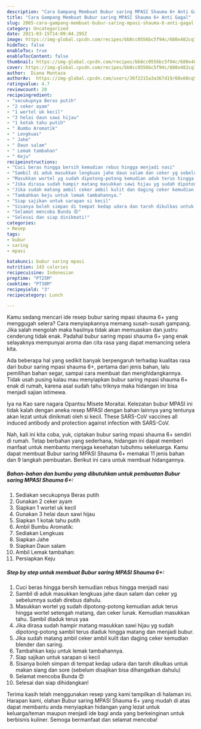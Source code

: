 ```yaml
---
description: "Cara Gampang Membuat Bubur saring MPASI Shauma 6+ Anti Gagal"
title: "Cara Gampang Membuat Bubur saring MPASI Shauma 6+ Anti Gagal"
slug: 2065-cara-gampang-membuat-bubur-saring-mpasi-shauma-6-anti-gagal
category: Uncategorized
date: 2021-03-15T14:09:04.295Z
image: https://img-global.cpcdn.com/recipes/bb8cc0556bc5f94c/680x482cq70/bubur-saring-mpasi-shauma-6-foto-resep-utama.jpg
hideToc: false
enableToc: true
enableTocContent: false
thumbnail: https://img-global.cpcdn.com/recipes/bb8cc0556bc5f94c/680x482cq70/bubur-saring-mpasi-shauma-6-foto-resep-utama.jpg
cover: https://img-global.cpcdn.com/recipes/bb8cc0556bc5f94c/680x482cq70/bubur-saring-mpasi-shauma-6-foto-resep-utama.jpg
author:  Diana Muntaza
authorAv:  https://img-global.cpcdn.com/users/36f2215a3a367d19/60x60cq50/avatar.jpg
ratingvalue: 4.7
reviewcount: 20
recipeingredient:
- "secukupnya Beras putih"
- "2 ceker ayam"
- "1 wortel uk kecil"
- "3 helai daun sawi hijau"
- "1 kotak tahu putih"
- " Bumbu Aromatik"
- " Lengkuas"
- " Jahe"
- " Daun salam"
- " Lemak tambahan"
- " Keju"
recipeinstructions:
- "Cuci beras hingga bersih kemudian rebus hingga menjadi nasi"
- "Sambil di aduk masukkan lengkuas jahe daun salam dan ceker yg sebelumnya sudah direbus dahulu."
- "Masukkan wortel yg sudah dipotong-potong kemudian aduk terus hingga wortel setengah matang, dan ceker lunak. Kemudian masukkan tahu. Sambil diaduk terus yaa"
- "Jika dirasa sudah hampir matang masukkan sawi hijau yg sudah dipotong-potong sambil terus diaduk hingga matang dan menjadi bubur."
- "Jika sudah matang ambil ceker ambil kulit dan daging ceker kemudian blender dan saring."
- "Tambahkan keju untuk lemak tambahannya."
- "Siap sajikan untuk sarapan si kecil"
- "Sisanya boleh simpan di tempat kedap udara dan taroh dikulkas untuk makan siang dan sore (sebelum disajikan bisa dihangatkan dahulu)"
- "Selamat mencoba Bunda 😍"
- "Selesai dan siap dinikmati!"
categories:
- Resep
tags:
- bubur
- saring
- mpasi

katakunci: bubur saring mpasi 
nutrition: 143 calories
recipecuisine: Indonesian
preptime: "PT25M"
cooktime: "PT38M"
recipeyield: "3"
recipecategory: Lunch

---
```



Kamu sedang mencari ide resep bubur saring mpasi shauma 6+ yang menggugah selera? Cara menyiapkannya memang susah-susah gampang. Jika salah mengolah maka hasilnya tidak akan memuaskan dan justru cenderung tidak enak. Padahal bubur saring mpasi shauma 6+ yang enak selayaknya mempunyai aroma dan cita rasa yang dapat memancing selera kita.


Ada beberapa hal yang sedikit banyak berpengaruh terhadap kualitas rasa dari bubur saring mpasi shauma 6+, pertama dari jenis bahan, lalu pemilihan bahan segar, sampai cara membuat dan menghidangkannya. Tidak usah pusing kalau mau menyiapkan bubur saring mpasi shauma 6+ enak di rumah, karena asal sudah tahu triknya maka hidangan ini bisa menjadi sajian istimewa.

Iya na Kao sare nagara Opantsu Misete Moraitai. Kelezatan bubur MPASI ini tidak kalah dengan aneka resep MPASI dengan bahan lainnya yang tentunya akan lezat untuk dinikmati oleh si kecil. These SARS-CoV vaccines all induced antibody and protection against infection with SARS-CoV.


Nah, kali ini kita coba, yuk, ciptakan bubur saring mpasi shauma 6+ sendiri di rumah. Tetap berbahan yang sederhana, hidangan ini dapat memberi manfaat untuk membantu menjaga kesehatan tubuhmu sekeluarga. Kamu dapat membuat Bubur saring MPASI Shauma 6+ memakai 11 jenis bahan dan 9 langkah pembuatan. Berikut ini cara untuk membuat hidangannya.

<!--inarticleads1-->

##### Bahan-bahan dan bumbu yang dibutuhkan untuk pembuatan Bubur saring MPASI Shauma 6+:

1. Sediakan secukupnya Beras putih
1. Gunakan 2 ceker ayam
1. Siapkan 1 wortel uk kecil
1. Gunakan 3 helai daun sawi hijau
1. Siapkan 1 kotak tahu putih
1. Ambil  Bumbu Aromatik:
1. Sediakan  Lengkuas
1. Siapkan  Jahe
1. Siapkan  Daun salam
1. Ambil  Lemak tambahan:
1. Persiapkan  Keju




<!--inarticleads2-->

##### Step by step untuk membuat Bubur saring MPASI Shauma 6+:

1. Cuci beras hingga bersih kemudian rebus hingga menjadi nasi
1. Sambil di aduk masukkan lengkuas jahe daun salam dan ceker yg sebelumnya sudah direbus dahulu.
1. Masukkan wortel yg sudah dipotong-potong kemudian aduk terus hingga wortel setengah matang, dan ceker lunak. Kemudian masukkan tahu. Sambil diaduk terus yaa
1. Jika dirasa sudah hampir matang masukkan sawi hijau yg sudah dipotong-potong sambil terus diaduk hingga matang dan menjadi bubur.
1. Jika sudah matang ambil ceker ambil kulit dan daging ceker kemudian blender dan saring.
1. Tambahkan keju untuk lemak tambahannya.
1. Siap sajikan untuk sarapan si kecil
1. Sisanya boleh simpan di tempat kedap udara dan taroh dikulkas untuk makan siang dan sore (sebelum disajikan bisa dihangatkan dahulu)
1. Selamat mencoba Bunda 😍
1. Selesai dan siap dihidangkan!



Terima kasih telah menggunakan resep yang kami tampilkan di halaman ini. Harapan kami, olahan Bubur saring MPASI Shauma 6+ yang mudah di atas dapat membantu anda menyiapkan hidangan yang lezat untuk keluarga/teman maupun menjadi ide bagi anda yang berkeinginan untuk berbisnis kuliner. Semoga bermanfaat dan selamat mencoba!
